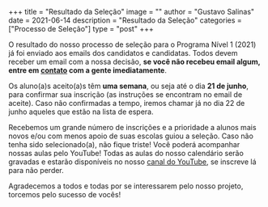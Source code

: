 +++
title = "Resultado da Seleção"
image = ""
author = "Gustavo Salinas"
date = 2021-06-14
description = "Resultado da Seleção"
categories = ["Processo de Seleção"]
type = "post"
+++

O resultado do nosso processo de seleção para o Programa Nível 1 (2021) já foi enviado aos emails dos candidatos e candidatas. Todos devem receber um email com a nossa decisão, **se você não recebeu email algum, entre em [contato](/contact) com a gente imediatamente**.

Os aluno(a)s aceito(a)s têm **uma semana**, ou seja até o dia **21 de junho**, para confirmar sua inscrição (as instruções se encontram no email de aceite). Caso não confirmadas a tempo, iremos chamar já no dia 22 de junho aqueles que estão na lista de espera.

Recebemos um grande número de inscrições e a prioridade a alunos mais novos e/ou com menos apoio de suas escolas guiou a seleção. Caso não tenha sido selecionado(a), não fique triste! Você poderá acompanhar nossas aulas pelo YouTube! Todas as aulas do nosso calendário serão gravadas e estarão disponíveis no nosso [canal do YouTube](https://www.youtube.com/channel/UCO31F-jeAASnKCRHQ6oC8pg), se inscreve lá para não perder.

Agradecemos a todos e todas por se interessarem pelo nosso projeto, torcemos pelo sucesso de vocês!

